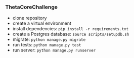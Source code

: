 ### ThetaCoreChallenge
- clone repository
- create a virtual environment
- install dependencies: `pip install -r requirements.txt`
- create a Postgres database: `source scripts/setupdb.sh`
- migrate: `python manage.py migrate`
- run tests: `python manage.py test`
- run server: `python manage.py runserver`
